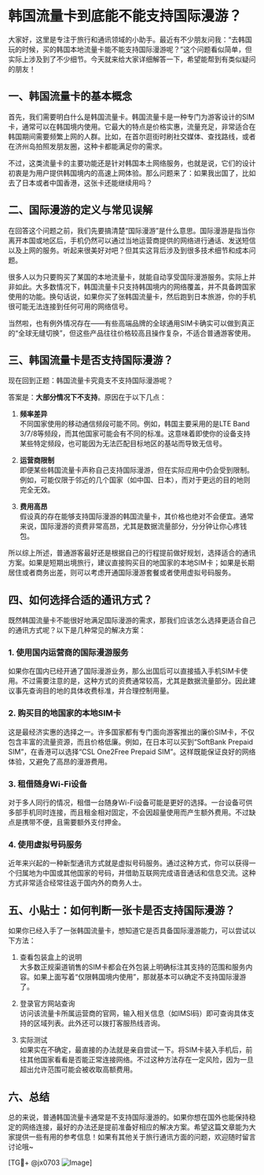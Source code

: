 # 韩国流量卡到底能不能支持国际漫游？

大家好，这里是专注于旅行和通讯领域的小助手。最近有不少朋友问我：“去韩国玩的时候，买的韩国本地流量卡能不能支持国际漫游呢？”这个问题看似简单，但实际上涉及到了不少细节。今天就来给大家详细解答一下，希望能帮到有类似疑问的朋友！

## 一、韩国流量卡的基本概念

首先，我们需要明白什么是韩国流量卡。韩国流量卡是一种专门为游客设计的SIM卡，通常可以在韩国境内使用。它最大的特点是价格实惠，流量充足，非常适合在韩国期间需要频繁上网的人群。比如，在首尔逛街时刷社交媒体、查找路线，或者在济州岛拍照发朋友圈，这种卡都能满足你的需求。

不过，这类流量卡的主要功能还是针对韩国本土网络服务，也就是说，它们的设计初衷是为用户提供韩国境内的高速上网体验。那么问题来了：如果我出国了，比如去了日本或者中国香港，这张卡还能继续用吗？

## 二、国际漫游的定义与常见误解

在回答这个问题之前，我们先要搞清楚“国际漫游”是什么意思。国际漫游是指当你离开本国或地区后，手机仍然可以通过当地运营商提供的网络进行通话、发送短信以及上网的服务。听起来很美好对吧？但其实这背后涉及到很多技术细节和成本问题。

很多人以为只要购买了某国的本地流量卡，就能自动享受国际漫游服务。实际上并非如此。大多数情况下，韩国流量卡只支持韩国境内的网络覆盖，并不具备跨国家使用的功能。换句话说，如果你买了张韩国流量卡，然后跑到日本旅游，你的手机很可能无法连接到任何可用的网络信号。

当然啦，也有例外情况存在——有些高端品牌的全球通用SIM卡确实可以做到真正的“全球无缝切换”，但这些产品往往价格较高且操作复杂，不适合普通游客使用。

## 三、韩国流量卡是否支持国际漫游？

现在回到正题：韩国流量卡究竟支不支持国际漫游呢？

答案是：**大部分情况下不支持**。原因在于以下几点：

1. **频率差异**  
   不同国家使用的移动通信频段可能不同。例如，韩国主要采用的是LTE Band 3/7/8等频段，而其他国家可能会有不同的标准。这意味着即使你的设备支持某些特定频段，也可能因为无法匹配目标地区的基站而导致无信号。

2. **运营商限制**  
   即便某些韩国流量卡声称自己支持国际漫游，但在实际应用中仍会受到限制。例如，可能仅限于邻近的几个国家（如中国、日本），而对于更远的目的地则完全无效。

3. **费用高昂**  
   假设真的存在能够支持国际漫游的韩国流量卡，其价格也绝对不会便宜。通常来说，国际漫游的资费非常高昂，尤其是数据流量部分，分分钟让你心疼钱包。

所以综上所述，普通游客最好还是根据自己的行程提前做好规划，选择适合的通讯方案。如果是短期出境旅行，建议直接购买目的地国家的本地SIM卡；如果是长期居住或者商务出差，则可以考虑开通国际漫游套餐或者使用虚拟号码服务。

## 四、如何选择合适的通讯方式？

既然韩国流量卡不能很好地满足国际漫游的需求，那我们应该怎么选择更适合自己的通讯方式呢？以下是几种常见的解决方案：

### 1. 使用国内运营商的国际漫游服务
如果你在国内已经开通了国际漫游业务，那么出国后可以直接插入手机SIM卡使用。不过需要注意的是，这种方式的资费通常较高，尤其是数据流量部分。因此建议事先查询目的地的具体收费标准，并合理控制用量。

### 2. 购买目的地国家的本地SIM卡
这是最经济实惠的选择之一。许多国家都有专门面向游客推出的廉价SIM卡，不仅包含丰富的流量资源，而且价格低廉。例如，在日本可以买到“SoftBank Prepaid SIM”，在香港可以选择“CSL One2Free Prepaid SIM”。这样既能保证良好的网络体验，又避免了高昂的漫游费用。

### 3. 租借随身Wi-Fi设备
对于多人同行的情况，租借一台随身Wi-Fi设备可能是更好的选择。一台设备可供多部手机同时连接，而且租金相对固定，不会因超量使用而产生额外费用。不过缺点是携带不便，且需要额外支付押金。

### 4. 使用虚拟号码服务
近年来兴起的一种新型通讯方式就是虚拟号码服务。通过这种方式，你可以获得一个归属地为中国或其他国家的号码，并借助互联网完成语音通话和信息交流。这种方式非常适合经常往返于国内外的商务人士。

## 五、小贴士：如何判断一张卡是否支持国际漫游？

如果你已经入手了一张韩国流量卡，想知道它是否具备国际漫游能力，可以尝试以下方法：

1. 查看包装盒上的说明  
   大多数正规渠道销售的SIM卡都会在外包装上明确标注其支持的范围和服务内容。如果上面写着“仅限韩国境内使用”，那就基本可以确定不支持国际漫游了。

2. 登录官方网站查询  
   访问该流量卡所属运营商的官网，输入相关信息（如IMSI码）即可查询具体支持的区域列表。此外还可以拨打客服热线咨询。

3. 实际测试  
   如果实在不确定，最直接的办法就是亲自尝试一下。将SIM卡装入手机后，前往其他国家看看是否能正常连接网络。不过这种方法存在一定风险，因为一旦超出允许范围可能会被收取高额费用。

## 六、总结

总的来说，普通韩国流量卡通常是不支持国际漫游的。如果你想在国外也能保持稳定的网络连接，最好的办法还是提前准备好相应的解决方案。希望这篇文章能为大家提供一些有用的参考信息！如果有其他关于旅行通讯方面的问题，欢迎随时留言讨论哦~

[TG💪+ @jx0703 ![Image](https://github.com/user-attachments/assets/dbca1d08-cadb-493c-b0ec-ad6f7a83f270)]